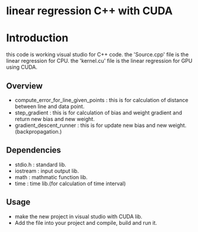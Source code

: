 # linear regression C++ with CUDA

# Introduction

this code is working visual studio for C++ code.
the 'Source.cpp' file is the linear regression for CPU.
the 'kernel.cu' file is the linear regression for GPU using CUDA.

## Overview
- compute_error_for_line_given_points : this is for calculation of distance between line and data point.
- step_gradient : this is for calculation of bias and weight gradient and return new bias and new weight.
- gradient_descent_runner : this is for update new bias and new weight.(backpropagation.)

## Dependencies

* stdio.h : standard lib.
* iostream : input output lib.
* math : mathmatic function lib.
* time : time lib.(for calculation of time interval)

## Usage

- make the new project in visual studio with CUDA lib.
- Add the file into your project and compile, build and run it.
